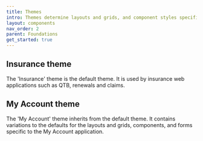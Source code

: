 ```yaml
---
title: Themes
intro: Themes determine layouts and grids, and component styles specific for an application.
layout: components
nav_order: 2
parent: Foundations
get_started: true
---
```


## Insurance theme

The 'Insurance' theme is the default theme. It is used by insurance web applications such as QTB, renewals and claims.

## My Account theme

The 'My Account' theme inherits from the default theme. It contains variations to the defaults for the layouts and grids, components, and forms specific to the My Account application.

